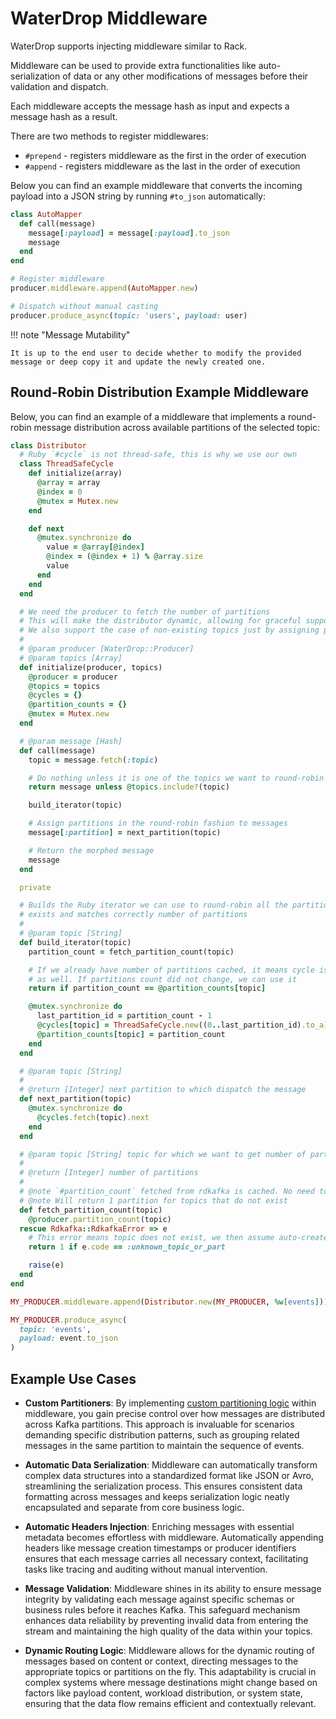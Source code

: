 # WaterDrop Middleware

WaterDrop supports injecting middleware similar to Rack.

Middleware can be used to provide extra functionalities like auto-serialization of data or any other modifications of messages before their validation and dispatch.

Each middleware accepts the message hash as input and expects a message hash as a result.

There are two methods to register middlewares:

- `#prepend` - registers middleware as the first in the order of execution
- `#append` - registers middleware as the last in the order of execution

Below you can find an example middleware that converts the incoming payload into a JSON string by running `#to_json` automatically:

```ruby
class AutoMapper
  def call(message)
    message[:payload] = message[:payload].to_json
    message
  end
end

# Register middleware
producer.middleware.append(AutoMapper.new)

# Dispatch without manual casting
producer.produce_async(topic: 'users', payload: user)
```

!!! note "Message Mutability"

    It is up to the end user to decide whether to modify the provided message or deep copy it and update the newly created one.

## Round-Robin Distribution Example Middleware

Below, you can find an example of a middleware that implements a round-robin message distribution across available partitions of the selected topic:

```ruby
class Distributor
  # Ruby `#cycle` is not thread-safe, this is why we use our own
  class ThreadSafeCycle
    def initialize(array)
      @array = array
      @index = 0
      @mutex = Mutex.new
    end

    def next
      @mutex.synchronize do
        value = @array[@index]
        @index = (@index + 1) % @array.size
        value
      end
    end
  end

  # We need the producer to fetch the number of partitions
  # This will make the distributor dynamic, allowing for graceful support of repartitioning
  # We also support the case of non-existing topics just by assigning partition 0.
  #
  # @param producer [WaterDrop::Producer]
  # @param topics [Array]
  def initialize(producer, topics)
    @producer = producer
    @topics = topics
    @cycles = {}
    @partition_counts = {}
    @mutex = Mutex.new
  end

  # @param message [Hash]
  def call(message)
    topic = message.fetch(:topic)

    # Do nothing unless it is one of the topics we want to round-robin
    return message unless @topics.include?(topic)

    build_iterator(topic)

    # Assign partitions in the round-robin fashion to messages
    message[:partition] = next_partition(topic)

    # Return the morphed message
    message
  end

  private

  # Builds the Ruby iterator we can use to round-robin all the partitions unless it already
  # exists and matches correctly number of partitions
  #
  # @param topic [String]
  def build_iterator(topic)
    partition_count = fetch_partition_count(topic)

    # If we already have number of partitions cached, it means cycle is already prepared
    # as well. If partitions count did not change, we can use it
    return if partition_count == @partition_counts[topic]

    @mutex.synchronize do
      last_partition_id = partition_count - 1
      @cycles[topic] = ThreadSafeCycle.new((0..last_partition_id).to_a)
      @partition_counts[topic] = partition_count
    end
  end

  # @param topic [String]
  #
  # @return [Integer] next partition to which dispatch the message
  def next_partition(topic)
    @mutex.synchronize do
      @cycles.fetch(topic).next
    end
  end

  # @param topic [String] topic for which we want to get number of partitions
  #
  # @return [Integer] number of partitions
  #
  # @note `#partition_count` fetched from rdkafka is cached. No need to cache it again
  # @note Will return 1 partition for topics that do not exist
  def fetch_partition_count(topic)
    @producer.partition_count(topic)
  rescue Rdkafka::RdkafkaError => e
    # This error means topic does not exist, we then assume auto-create and will use 0 for now
    return 1 if e.code == :unknown_topic_or_part

    raise(e)
  end
end

MY_PRODUCER.middleware.append(Distributor.new(MY_PRODUCER, %w[events]))

MY_PRODUCER.produce_async(
  topic: 'events',
  payload: event.to_json
)
```

## Example Use Cases

- **Custom Partitioners**: By implementing [custom partitioning logic](https://karafka.io/docs/WaterDrop-Custom-Partitioners/) within middleware, you gain precise control over how messages are distributed across Kafka partitions. This approach is invaluable for scenarios demanding specific distribution patterns, such as grouping related messages in the same partition to maintain the sequence of events.

- **Automatic Data Serialization**: Middleware can automatically transform complex data structures into a standardized format like JSON or Avro, streamlining the serialization process. This ensures consistent data formatting across messages and keeps serialization logic neatly encapsulated and separate from core business logic.

- **Automatic Headers Injection**: Enriching messages with essential metadata becomes effortless with middleware. Automatically appending headers like message creation timestamps or producer identifiers ensures that each message carries all necessary context, facilitating tasks like tracing and auditing without manual intervention.

- **Message Validation**: Middleware shines in its ability to ensure message integrity by validating each message against specific schemas or business rules before it reaches Kafka. This safeguard mechanism enhances data reliability by preventing invalid data from entering the stream and maintaining the high quality of the data within your topics.

- **Dynamic Routing Logic**: Middleware allows for the dynamic routing of messages based on content or context, directing messages to the appropriate topics or partitions on the fly. This adaptability is crucial in complex systems where message destinations might change based on factors like payload content, workload distribution, or system state, ensuring that the data flow remains efficient and contextually relevant.
